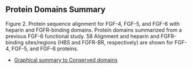 ## Protein Domains Summary

Figure 2. Protein sequence alignment for FGF-4, FGF-5, and FGF-6 with heparin and FGFR-binding domains. Protein domains summarized from a previous FGF-6 functional study. 58 Alignment and heparin and FGFR-binding sites/regions (HBS and FGFR-BR, respectively) are shown for FGF-4, FGF-5, and FGF-6 proteins.

* [Graphical summary to Conserved domains](https://www.ncbi.nlm.nih.gov/Structure/cdd/wrpsb.cgi)
